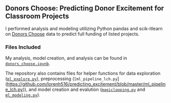 ## Donors Choose: Predicting Donor Excitement for Classroom Projects

I performed analysis and modeling utilizing Python pandas and scik-itlearn on [Donors Choose](https://www.donorschoose.org/) data to predict full funding of listed projects.


### Files Included
My analysis, model creation, and analysis can be found in [`donors_choose.ipynb`](https://github.com/lorenh516/predicting_excitement/blob/master/donors_choose.ipynb).

The repository also contains files for helper functions for data exploration ([`ml_explore.py`](https://github.com/lorenh516/predicting_excitement/blob/master/ml_explore.py)), preprocessing (`[ml_pipeline_lch.py`](https://github.com/lorenh516/predicting_excitement/blob/master/ml_pipeline_lch.py)), and model creation and evalution 
([`magiclooping.py`](https://github.com/lorenh516/predicting_excitement/blob/master/magiclooping.py) and [`ml_modeling.py`](https://github.com/lorenh516/predicting_excitement/blob/master/ml_modeling.py)).
